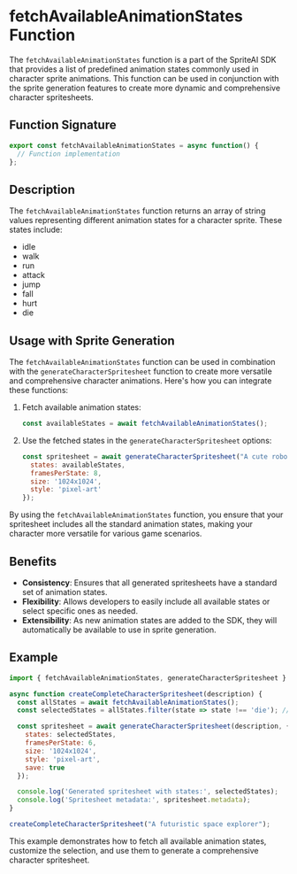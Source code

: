 # fetchAvailableAnimationStates Function

The `fetchAvailableAnimationStates` function is a part of the SpriteAI SDK that provides a list of predefined animation states commonly used in character sprite animations. This function can be used in conjunction with the sprite generation features to create more dynamic and comprehensive character spritesheets.

## Function Signature

```javascript
export const fetchAvailableAnimationStates = async function() {
  // Function implementation
};
```

## Description

The `fetchAvailableAnimationStates` function returns an array of string values representing different animation states for a character sprite. These states include:

- idle
- walk
- run
- attack
- jump
- fall
- hurt
- die

## Usage with Sprite Generation

The `fetchAvailableAnimationStates` function can be used in combination with the `generateCharacterSpritesheet` function to create more versatile and comprehensive character animations. Here's how you can integrate these functions:

1. Fetch available animation states:
   ```javascript
   const availableStates = await fetchAvailableAnimationStates();
   ```

2. Use the fetched states in the `generateCharacterSpritesheet` options:
   ```javascript
   const spritesheet = await generateCharacterSpritesheet("A cute robot character", {
     states: availableStates,
     framesPerState: 8,
     size: '1024x1024',
     style: 'pixel-art'
   });
   ```

By using the `fetchAvailableAnimationStates` function, you ensure that your spritesheet includes all the standard animation states, making your character more versatile for various game scenarios.

## Benefits

- **Consistency**: Ensures that all generated spritesheets have a standard set of animation states.
- **Flexibility**: Allows developers to easily include all available states or select specific ones as needed.
- **Extensibility**: As new animation states are added to the SDK, they will automatically be available to use in sprite generation.

## Example

```javascript
import { fetchAvailableAnimationStates, generateCharacterSpritesheet } from 'spriteAI';

async function createCompleteCharacterSpritesheet(description) {
  const allStates = await fetchAvailableAnimationStates();
  const selectedStates = allStates.filter(state => state !== 'die'); // Exclude 'die' animation

  const spritesheet = await generateCharacterSpritesheet(description, {
    states: selectedStates,
    framesPerState: 6,
    size: '1024x1024',
    style: 'pixel-art',
    save: true
  });

  console.log('Generated spritesheet with states:', selectedStates);
  console.log('Spritesheet metadata:', spritesheet.metadata);
}

createCompleteCharacterSpritesheet("A futuristic space explorer");
```

This example demonstrates how to fetch all available animation states, customize the selection, and use them to generate a comprehensive character spritesheet.